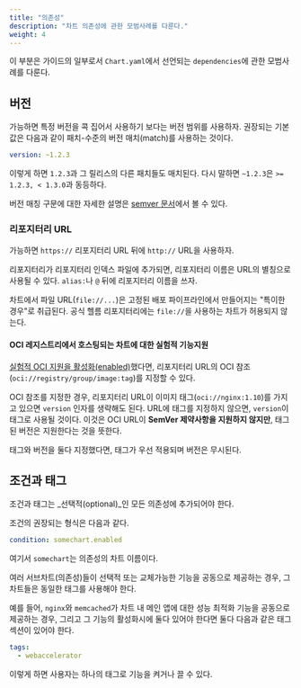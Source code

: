 ```yaml
---
title: "의존성"
description: "차트 의존성에 관한 모범사례를 다룬다."
weight: 4
---
```


이 부분은 가이드의 일부로서 `Chart.yaml`에서 선언되는 `dependencies`에 관한 모범사례를 다룬다.

## 버전

가능하면 특정 버전을 콕 집어서 사용하기 보다는 버전 범위를 사용하자.
권장되는 기본값은 다음과 같이 패치-수준의 버전 매치(match)를 사용하는 것이다.

```yaml
version: ~1.2.3
```

이렇게 하면 `1.2.3`과 그 릴리스의 다른 패치들도 매치된다.
다시 말하면 `~1.2.3`은 `>= 1.2.3, < 1.3.0`과 동등하다.

버전 매칭 구문에 대한 자세한 설명은 [semver
문서](https://github.com/Masterminds/semver#checking-version-constraints)에서 볼 수 있다.

### 리포지터리 URL

가능하면 `https://` 리포지터리 URL 뒤에 `http://` URL을 사용하자.

리포지터리가 리포지터리 인덱스 파일에 추가되면, 리포지터리 이름은 URL의 별칭으로 사용될 수 있다.
`alias:`나 `@` 뒤에 리포지터리 이름을 쓰자.

차트에서 파일 URL(`file://...`)은 고정된 배포 파이프라인에서 만들어지는 "특이한 경우"로 취급된다.
공식 헬름 리포지터리에는 `file://`을 사용하는 차트가 허용되지 않는다.

#### OCI 레지스트리에서 호스팅되는 차트에 대한 실험적 기능지원

[실험적 OCI 지원을 활성화(enabled)](/docs/registries/)했다면, 
리포지터리 URL의 OCI 참조(`oci://registry/group/image:tag`)를 지정할 수 있다.

OCI 참조를 지정한 경우, 리포지터리 URL이 이미지 태그(`oci://nginx:1.10`)를 가지고 있으면 `version` 인자를 생략해도 된다.
URL에 태그를 지정하지 않으면, `version`이 태그로 사용될 것이다.
이것은 OCI URL이 **SemVer 제약사항을 지원하지 않지만**, 태그된 버전은 지원한다는 것을 뜻한다.

태그와 버전을 둘다 지정했다면, 태그가 우선 적용되며 버전은 무시된다.

## 조건과 태그

조건과 태그는 _선택적(optional)_인 모든 의존성에 추가되어야 한다.

조건의 권장되는 형식은 다음과 같다.

```yaml
condition: somechart.enabled
```

여기서 `somechart`는 의존성의 차트 이름이다.

여러 서브차트(의존성)들이 선택적 또는 교체가능한 기능을 공동으로 제공하는 경우,
그 차트들은 동일한 태그를 사용해야 한다.

예를 들어, `nginx`와 `memcached`가 차트 내 메인 앱에 대한 성능 최적화 기능을 
공동으로 제공하는 경우, 그리고 그 기능의 활성화시에 둘다 있어야 한다면
둘다 다음과 같은 태그 섹션이 있어야 한다.

```yaml
tags:
  - webaccelerator
```

이렇게 하면 사용자는 하나의 태그로 기능을 켜거나 끌 수 있다.
